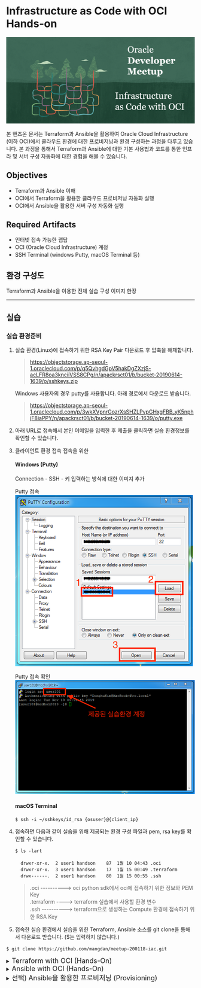 # Infrastructure as Code with OCI Hands-on
![](images/logo.png)

본 핸즈온 문서는 Terraform과 Ansible을 활용하여 Oracle Cloud Infrastructure (이하 OCI)에서 클라우드 환경에 대한 프로비저닝과 환경 구성하는 과정을 다루고 있습니다. 본 과정을 통해서 Terraform과 Ansible에 대한 기본 사용법과 코드를 통한 인프라 및 서버 구성 자동화에 대한 경험을 해볼 수 있습니다.

## Objectives
* Terraform과 Ansible 이해
* OCI에서 Terraform을 활용한 클라우드 프로비저닝 자동화 실행
* OCI에서 Ansible을 활용한 서버 구성 자동화 실행

## Required Artifacts
* 인터넷 접속 가능한 랩탑
* OCI (Oracle Cloud Infrastructure) 계정
* SSH Terminal (windows Putty, macOS Terminal 등)

## 환경 구성도
Terraform과 Ansible을 이용한 전체 실습 구성 이미지 한장


---

## 실습

### 실습 환경준비
1. 실습 환경(Linux)에 접속하기 위한 RSA Key Pair 다운로드 후 압축을 해제합니다.
    > https://objectstorage.ap-seoul-1.oraclecloud.com/p/q5QvhgdGpV5hakDgZXzjS-acLFR8oa3knciiVSS8CPg/n/apackrsct01/b/bucket-20190614-1639/o/sshkeys.zip

    Windows 사용자의 경우 putty를 사용합니다. 아래 경로에서 다운로드 받습니다.
    > https://objectstorage.ap-seoul-1.oraclecloud.com/p/3wkXVpnrGozrXsSHZLPvpGHxgFBB_yK5nphjF8iaPPY/n/apackrsct01/b/bucket-20190614-1639/o/putty.exe
 
2. 아래 URL로 접속해서 본인 이메일을 입력한 후 제출을 클릭하면 실습 환경정보를 확인할 수 있습니다.

3. 클라이언트 환경 접속
    접속을 위한 

    #### Windows (Putty)
    Connection - SSH - 키 입력하는 방식에 대한 이미지 추가

    Putty 접속
    ![](images/putty1.png)

    Putty 접속 확인
    ![](images/putty2.png)

    #### macOS Terminal
    ```
    $ ssh -i ~/sshkeys/id_rsa {osuser}@{client_ip}
    ```

4. 접속하면 다음과 같이 실습을 위해 제공되는 환경 구성 파일과 pem, rsa key를 확인할 수 있습니다.
    ```shell
    $ ls -lart

      drwxr-xr-x.  2 user1 handson    87  1월 10 04:43 .oci
      drwxr-xr-x.  3 user1 handson    17  1월 15 00:49 .terraform
      drwx------.  2 user1 handson    80  1월 15 00:55 .ssh
    ```

    > .oci    ----------> oci python sdk에서 oci에 접속하기 위한 정보와 PEM Key  
    > .terraform  ----> terraform 실습에서 사용할 환경 변수   
    > .ssh  ----------> terraform으로 생성하는 Compute 환경에 접속하기 위한 RSA Key

5. 접속한 실습 환경에서 실습을 위한 Terraform, Ansible 소스를 git clone을 통해서 다운로드 받습니다. ($는 입력하지 않습니다.)
```
$ git clone https://github.com/mangdan/meetup-200118-iac.git
```

<details>
<summary>
<font size=4>Terraform with OCI (Hands-On)</font>
</summary>

> 실습 환경에는 이미 Terraform이 설치되어 제공됩니다. Terraform 설치와 관련해서는 아래 URL을 참고합니다.  
> https://learn.hashicorp.com/terraform/getting-started/install.html

Terraform 설치 확인
```shell
$ terraform version
```

### 실습용 Terraform 소스 구조
OCI용 테라폼 프로젝트의 디렉토리 구조는 다음과 같습니다.
> 실습에서 사용되는 모듈은 compartment, vcn, compute입니다.

```shell
$ cd meetup-200118-iac/terraform
```

제공되는 샘플은 루트 경로에 provider.tf, main.tf, vars.tf가 존재하고 이를 사용해서 하위 모듈을 실행하는 형태로 구성되어 있습니다.
1. OCI provider 정의
2. terraform에서 사용할 변수 값을 정의하고 루트의 vars.tf에 값을 매핑
3. 실행할 모듈을 정의 (모듈로 변수값 전달)
4. 모듈별로 resource 정의

![](images/terraform_sample_structure.png)

다음은 변수가 어떤식으로 할당되는지를 보여주는 그림입니다.

> Terraform의 변수는 기본적으로 환경변수 혹은 tfvars 파일에 정의한 값이 할당되는데, 할당된 변수값은 같은 위치의 Block Type (resource, data등)에서 참조합니다. 따라서 상위 변수의 값을 하위 모듈에 다시 매핑을 해야 하며, 하위 모듈의 경우도 동일하게 변수를 가지고 있어야 합니다.

변수가 매핑되는 순서입니다.
1. env.tfvars에 정의된 값을 루트의 vars.tf에 할당
2. 루트의 vars.tf를 main.tf, provider.tf에서 사용
3. 루트의 main.tf에서 하위 모듈(compute, compartment, vcn)이 가지고 있는 vars.tf에 값을 전달
4. 각 모듈에서 동일한 위치에 존재하는 vars.tf 참조

![](images/terraform_sample_var_explain.png)


### Terraform Init
provider.tf가 있는 위치에서 다음과 같이 init을 실행합니다. 이 작업은 provider에서 제공하는 terraform plugin을 OS환경에 맞게 다운로드 혹은 업데이트하며, 실행할 모듈의 정보에 대한 내용을 json파일로 생성합니다.

```shell
$ cd meetup-200118-iac/terraform

$ terraform init
```

OCI Plugin과 Module 확인
```shell
$ tree .terraform

.terraform/
├── modules
│   └── modules.json
└── plugins
    └── linux_amd64
        ├── lock.json
        └── terraform-provider-random_v2.2.1_x4
```

### Terraform Plan
동일한 경로에서 다음과 같이 수행합니다. **{os_user}** 부분을 자신의 os userid(e.g. user1)로 지정합니다.

```shell
$ terraform plan -var-file="/home/{os_user}/.terraform/env/env.tfvars"

Plan: 14 to add, 0 to change, 0 to destroy.
```

### Terraform Apply
동일한 경로에서 다음과 같이 수행합니다. 마찬가지로 **{os_user}** 부분을 자신의 os userid(e.g. user1)로 지정합니다.

```shell
$ terraform apply -var-file="/home/{os_user}/.terraform/env/env.tfvars"
```

실행하면 다음과 같이 Apply 실행에 대한 최종 Approve 여부를 물어봅니다. yes를 입력하고 엔터를 입력합니다.

> apply와 destroy의 경우는 기본적으로 Approve 여부를 물어보는데, 실행시에 다음과 같이 auto-approve 옵션을 주면 Approve 단계를 건너뜁니다.  
> terraform apply --auto-approve


```shell
Do you want to perform these actions?
  Terraform will perform the actions described above.
  Only 'yes' will be accepted to approve.

  Enter a value: yes
```

생성이 완료되면 다음과 같은 메시지를 볼 수 있습니다.
```shell
Apply complete! Resources: 14 added, 0 changed, 0 destroyed.
```

### OCI Console에서 생성된 Resource 확인
1. 다음 주소로 OCI Console에 접속합니다.
    > https://console.ap-seoul-1.oraclecloud.com

2. 실습을 위해 각자 제공된 Cloud Tenant(e.g. meetup101)를 입력한 후 **Continue** 를 클릭합니다.
    ![](images/oci_console_login_tenancy.png)

3. 실습을 위해 각자 제공된 OCI 계정(ID/PW)을 입력한 후 **Sign In** 을 클릭합니다.
    ![](images/oci_console_login_user.png)

4. Compute Instance 확인을 위해 다음 페이지로 이동합니다.
    > 좌측 상단 햄버거 메뉴 > Compute > Instances
    ![](images/oci_menu_compute_instances.png)

5. 생성된 Compartment와 Instance를 확인합니다.
    ![](images/oci_compute_created.png)

6. 마찬가지로 생성된 VCN 확인을 위해 다음 페이지로 이동합니다.
    > 좌측 상단 햄버거 메뉴 > Networking > Virtual Cloud Networks

7. 생성된 VCN을 확인합니다.
    ![](images/oci_vcn_created.png)

</details>

<details>
<summary>
<font size=4>Ansible with OCI (Hands-On)</font>
</summary>

### 실습 환경 (그림 한장)
* Ansible Control Server
* Ansible Target Server

Ansible은 Python 기반으로 개발된 오픈소스로 Python2(2.7) 혹은 Python3(3.5+)를 필요로 합니다. 실습 환경에는 이미 Python2가 설치되어 제공되고 있으며, Python Package Manager인 pip와 Python 가상환경 (virtualenv)에서 실습을 위한 Python virtualenv가 설치되어 제공됩니다. 

python, pip, virtualenv 설치 확인
```shell
$ python --verion

$ pip --version

$ virtualenv --version
```

### Python virtualenv 생성 및 Ansible, OCI Python SDK 설치

1. virtualenv 환경 생성 및 가상환경을 실행합니다.
    ```shell
    $ virtualenv oci-ansible

    $ source ~/oci-ansible/bin/activate
    ```

    가상환경을 실행하면 Shell Prompt가 다음과 같이 변경됩니다.
    ```shell
    $ (oci-ansible)
    ```

2. Python 가상환경에 ansible 설치 및 설치 확인을 합니다.
    > $ (oci-ansible)은 입력하지 않습니다.

    ```shell
    $ (oci-ansible) pip install ansible

    $ (oci-ansible) ansible --version
    ```

3. OCI Python SDK를 설치합니다. 
    > Oracle에서 제공하는 OCI Ansible Module은 내부적으로 OCI에서 제공하는 Python SDK를 사용합니다. 따라서 해당 Module을 사용하기 위해 OCI Python SDK를 설치해야 합니다.

    ```
    $ (oci-ansible) pip install oci
    ```

### Ansible OCI Module 다운로드, 설치, 접속 테스트
Ansible OCI Module은 Ansible Galaxy에서 Role로 제공되고 있으며, GitHub에서도 다운로드 받을 수 있습니다. 본 실습에서는 Ansible Galaxy에서 다운로드 받아서 설치를 진행합니다.

1. Ansible OCI Module 다운로드 (from Ansible Galaxy)
    > 참고) OCI Ansible Module in Ansible Galaxy
    > https://galaxy.ansible.com/oracle/oci_ansible_modules

    ```
    $ (oci-ansible) ansible-galaxy install oracle.oci_ansible_modules
    ```

    <details>
    <summary>참고) Ansible OCI Module from GitHub</summary>

    ```
    $ (oci-ansible) git clone https://github.com/oracle/oci-ansible-modules.git
    ```

    </details>

2. 다운로드 받은 Ansible OCI Module을 Python Package로 설치합니다. 일반적으로 Python 인터프리터의 site-packages 디렉토리에 설치됩니다.
    ```shell
    $ (oci-ansible) ~/.ansible/roles/oracle.oci_ansible_modules/install.py
    ```

3. Ansible OCI Module에서 제공하는 Dynamic Inventory를 사용하여 접속을 테스트합니다.
    ```shell
    $ (oci-ansible) ansible-inventory -i ~/.ansible/roles/oracle.oci_ansible_modules/inventory-script/oci_inventory.py --list
    ```

    실행하면 생성된 Compartment이름(meetup-compartment-숫자)과 하위 Host IP 주소를 확인할 수 있습니다.
    ```json
    "meetup-compartment-숫자": {
        "hosts": [
            "140.238.0.xx", 
            "140.238.13.xxx"
        ]
    },
    ```

4. 위에서 확인한 Compartment명을 이용해서 해당 Host에 Ping 테스트를 수행합니다. 여기서 **{compartment}**는 위에서 확인한 **meetup-compartment-숫자**로 대체한 후 실행합니다.

    대상 서버에 접속할때마다 key를 입력하지 않도록 known_hosts에 등록하기 위해 yes를 입력하는 프롬프트가 나오는데, 아래와 같이 환경 변수를 추가하면 체크하지 않고 넘어갑니다.
    ```shell
    $ (oci-ansible) export ANSIBLE_HOST_KEY_CHECKING=False
    ```

    ```shell
    $ (oci-ansible) ansible -i ~/.ansible/roles/oracle.oci_ansible_modules/inventory-script/oci_inventory.py {compartment} -u opc -m ping --private-key=~/.ssh/id_rsa
    ```

    예시입니다.
    ```shell
    $ (oci-ansible) ansible -i ~/.ansible/roles/oracle.oci_ansible_modules/inventory-script/oci_inventory.py meetup-compartment-39626 -u opc -m ping --private-key=~/.ssh/id_rsa
    ```

    PING 테스트 결과입니다.
    ```
    140.238.0.xx | SUCCESS => {
        "ansible_facts": {
            "discovered_interpreter_python": "/usr/bin/python"
        }, 
        "changed": false, 
        "ping": "pong"
    }

    140.238.13.xxx | SUCCESS => {
        "ansible_facts": {
            "discovered_interpreter_python": "/usr/bin/python"
        }, 
        "changed": false, 
        "ping": "pong"
    }
    ```

### Ansible을 활용한 서버 구성 (Configuration) 
OCI Compute (Linux)에 Nginx + PHP-FPM + MariaDB + Wordpress 조합의 환경을 구성해봅니다. 

전체 그림 한장 추가!!!!

1. 환경 구성을 위한 실습용 Playbook과 Role(Task, Handler, Template)은 다음 위치에서 확인할 수 있습니다. 
    ```
    $ (oci-ansible) cd meetup-200118-iac/ansible/wordpress-nginx_rhel7
    ```

2. 실습용 Ansible Playbook과 Role이 포함된 전체 디렉토리 구성은 다음과 같습니다.
    - group_vars : 전체 task에서 사용할 변수값
    - roles  
        ├── common : yum package repository 구성용 task  
        ├── mariadb : MariaDB 설치, 구성, 시작 task  
        ├── nginx : Nginx 설치, 구성, 시작 task  
        ├── php-fpm : php-fpm 설치, 구성, 시작 task  
        └── wordpress : wordpress 설치, 구성, 시작 task  
    - site.yml : 전체 Role을 실행하기 위한 Playbook

    ```shell
    wordpress-nginx_rhel7/
    ├── group_vars
    │   └── all
    ├── roles
    │   ├── common
    │   │   ├── files
    │   │   │   ├── RPM-GPG-KEY-EPEL-7
    │   │   │   ├── RPM-GPG-KEY-NGINX
    │   │   │   ├── RPM-GPG-KEY-remi
    │   │   │   ├── epel.repo
    │   │   │   ├── nginx.repo
    │   │   │   └── remi.repo
    │   │   └── tasks
    │   │       └── main.yml
    │   ├── mariadb
    │   │   ├── handlers
    │   │   │   └── main.yml
    │   │   ├── tasks
    │   │   │   └── main.yml
    │   │   └── templates
    │   │       └── my.cnf.j2
    │   ├── nginx
    │   │   ├── handlers
    │   │   │   └── main.yml
    │   │   ├── tasks
    │   │   │   └── main.yml
    │   │   └── templates
    │   │       └── default.conf
    │   ├── php-fpm
    │   │   ├── handlers
    │   │   │   └── main.yml
    │   │   ├── tasks
    │   │   │   └── main.yml
    │   │   └── templates
    │   │       └── wordpress.conf
    │   └── wordpress
    │       ├── tasks
    │       │   └── main.yml
    │       └── templates
    │           └── wp-config.php
    └── site.yml
    ```

3. Ansible Playbook을 실행합니다. **{compartment}** 부분을 실제 compartment명(e.g. meetup-compartment-39626)으로 대체합니다.

    ```shell
    $ (oci-ansible) ansible-playbook -i ~/.ansible/roles/oracle.oci_ansible_modules/inventory-script/oci_inventory.py -l {compartment} site.yml
    ```

    예시입니다.
    ```shell
    $ (oci-ansible) ansible-playbook -i ~/.ansible/roles/oracle.oci_ansible_modules/inventory-script/oci_inventory.py -l meetup-compartment-39626 site.yml
    ```

4. 성공적으로 완료되면 다음과 같이 변경된 구성의 개수(41개)를 확인할 수 있습니다.
    ```shell
    PLAY RECAP ************************************************************************************************************
140.238.18.xxx             : ok=45   changed=41   unreachable=0    failed=0    skipped=0    rescued=0    ignored=0   
140.238.3.xx               : ok=45   changed=41   unreachable=0    failed=0    skipped=0    rescued=0    ignored=0
    ```

5. 설치된 Wordpress에 접속해봅니다. 두 개의 Compute Instance를 모두 확인해봅니다.
    > 구성 화면에서 간단히 사이트 이름, 관리자 ID, 이메일, 패스워드를 입력하여 완료하면 Wordpress의 기본 화면을 볼 수 있습니다.

    * 1번 Instance의 Wordpress 구성 화면 (영어 버전)
      ![](images/wordpress-config-en.png)

    * 2번 Instance의 Wordpress 구성 완료 화면 (한국어 버전)  
      ![](images/wordpress-main-ko.png)

### Terraform Destroy
구성한 모든 Compute Instance와 VCN을 삭제합니다.

  1. terraform 폴더로 이동
    ```shell
    $ (oci-ansible) cd ~/meetup-200118-iac/terraform 
    ```
  
  2. Terrafory Destroy 실행
    ```shell
    $ (oci-ansible) terraform destroy -var-file="/home/user1/.terraform/env/env.tfvars" --auto-approve
    ```

</details>


<details>
<summary>
<font size=4>선택) Ansible을 활용한 프로비저닝 (Provisioning)</font>
</summary>

OCI에 Oracle Autonomous Data warehouse(ADW)를 프로비저닝해봅니다.

### ADW 인스턴스 생성
1. 실습용 Playbook 확인
    ```shell
    $ (oci-ansible) cd meetup-200118-iac/oci

    compartment.yml
    adw.yml
    ```

2. tenancy_ocid 확인
    아래 제공되는 config파일에서 tenancy의 id를 확인하고 메모합니다.

    ```shell
    $ (oci-ansible) cat ~/.oci/config

    [DEFAULT]
    tenancy=ocid1.tenancy.oc1..aaaaaaaaczntdhqaqsnfxfykq.................
    user=ocid1.user.oc1..aaaaaaaaecuviw4zez73bajvj4a7ccdkxkpz...........
    key_file=~/.oci/oci_api_key.pem
    fingerprint=48:1a:98:8c:cd:f...............
    region=ap-seoul-1
    ```

3. 먼저 ADW를 생성하기 위한 Compartment를 생성합니다. 다음은 Compartment 생성을 위한 Playbook입니다.
  
  * compartment.yml playbook 내용
    ```yml
    ---
    # Compartment Module
    - name: Compartment Module
      connection: local
      hosts: all
      tasks:
        - name: Create a compartment
          oci_compartment:
            parent_compartment_id: '{{ tenancy_ocid }}'
            name: ansible_compartment 
            description: Compartment for Ansible handson 
          register: result
          tags:
            - create_compartment
        - name: Delete compartment
          oci_compartment:
            compartment_id: '{{ compartment_ocid }}'
            state: absent
          register: result
          tags:
            - delete_compartment
        - name: Get details of a root compartment
          oci_compartment_facts:
            compartment_id: '{{ tenancy_ocid }}'
            name: '{{ compartment_name }}'
            fetch_subcompartments: True 
          register: result
          tags:
            - get_compartments
        - name: Print result
          debug:
            msg: '{{ result }}'
          tags:
            - always
    ```

4. 아래의 스크립트를 실행합니다. **{tenancy_ocid}** 부분을 위에서 메모한 tenancy_ocid로 대체하여 실행합니다.
    > 생성되는 Compartment명은 **ansible_compartment** 입니다.

    ```shell
    $ (oci-ansible) ansible-playbook -i ~/.ansible/roles/oracle.oci_ansible_modules/inventory-script/oci_inventory.py compartment.yml -t create_compartment -e "tenancy_ocid={tenancy_ocid}"
    ```

    예시입니다.
    ```shell
    $ (oci-ansible) ansible-playbook -i ~/.ansible/roles/oracle.oci_ansitory-script/oci_inventory.py compartment.yml -t create_compartment -e "tenancy_ocid=ocid1.tenancy.oc1..aaaaaaaagxn3didg4xptrk53xjrw3fvlvle5ma7a5s7vtk7vqbkru...."
    ```

5. 실행하면 Compartment가 생성되며, 생성된 결과가 다음과 같이 출력됩니다. 아래 id의 값을 메모합니다.
    > 아래 이미지에서 출력된 compartment_ocid는 생성된 compartment의 상위 ocid입니다. 생성된 compartment_ocid는 id의 값입니다.
    ![](images/ansible_compartment_result.png)
    

6. Oracle Autonomous Data Warehouse를 위에서 생성한 Compartment에 생성합니다. 다음은 ADW를 생성하기 위한 Playbook입니다.

  * adw.yml playbook
    ```yml
    ---
    # Create Autonomous Data Warehouse
    - name: Autonomous Data Warehouse Module
      connection: local
      hosts: all
      tasks:
        - name: Create Autonomous Data Warehouse
          oci_autonomous_data_warehouse:
            compartment_id: '{{ compartment_ocid }}'
            admin_password: 'WelCome123##'
            data_storage_size_in_tbs: 1
            cpu_core_count: 2
            db_name: 'ansible-adw'
            display_name: 'ansible-adw'
            license_model: 'LICENSE_INCLUDED'
            freeform_tags:
              owner: 'meetup-200108-iac'
            wait: False
            state: 'present'
          register: result
          tags:
            - create_adw
        # Delete Autonomous Data Warehouse
        - name: Delete Autonomous Data Warehouse
          oci_autonomous_data_warehouse:
            autonomous_data_warehouse_id: '{{ adw_ocid }}'
            state: 'absent'
          register: result
          tags:
            - delete_adw
        - name: Get Aunonomous Data Warehouse details of compartment
          oci_autonomous_data_warehouse_facts:
            compartment_id: '{{ compartment_ocid }}'
          register: result
          tags:
            - get_adw_details
        # Print ADW instance result
        - name: Print ADW instance result
          debug:
            msg: '{{ result }}'
          tags:
            - always
    ```

7. ADW 프로비저닝을 위해 다음과 같이 Ansible Playbook을 실행합니다. **{compartment_ocid}** 는 위에서 생성한 Compartment의 id로 대체합니다.
  ```shell
  $ (oci-ansible) ansible-playbook -i ~/.ansible/roles/oracle.oci_ansible_modules/inventory-script/oci_inventory.py adw.yml -t create_adw -e "compartment_ocid={compartment_ocid}"
  ```

  예시입니다.
  ```shell
  $ (oci-ansible) ansible-playbook -i ~/.ansible/roles/oracle.oci_ansible_modules/inventory-script/oci_inventory.py adw.yml -t create_adw -e "compartment_ocid=ocid1.compartment.oc1..aaaaaaaau6jmp6bjbn35hjcgzfljvhkpo4daidyn2d..."
  ```

  생성되면 다음과 같은 결과를 확인할 수 있습니다. 생성된 ADW의 OCID를 메모합니다. (삭제 시 필요)
  ![](images/ansible_adw_created_id.png)

5. 생성된 ADW 인스턴스 확인
  OCI Console에 로그인 한 후 다음 페이지로 이동하여 생성된 ADW 인스턴스를 확인합니다.
  > 좌측 상단 햄버거 버튼 > Autonomous Data Warehouse > 좌측 **ansible-compartment** 선택

  생성된 ADW 인스턴스
  ![](images/ansible-adw-created.png)

### ADW 인스턴스 삭제

  **{adw_ocid}** 부분을 위에서 생성 후 메모한 ADW id로 대체한 후 아래와 같이 실행합니다.
  ```shell
  $ (oci-ansible) ansible-playbook -i ~/.ansible/roles/oracle.oci_ansible_modules/inventory-script/oci_inventory.py adw.yml -t delete_adw -e "adw_ocid={adw_ocid}"
  ```

  예시입니다.
  ```shell
  $ (oci-ansible) ansible-playbook -i ~/.ansible/roles/oracle.oci_ansible_modules/inventory-script/oci_inventory.py adw.yml -t delete_adw -e "adw_ocid=ocid1.autonomousdatabase.oc1.ap-seoul-1.abuwgljr2qtz4zc3elukxo6tztbwknupj6zf4oe234vsfutibsb2nggtx2dq"
  ```

  ADW 인스턴스 삭제 확인
  ![](images/ansible-adw-deleted.png)

</details>
